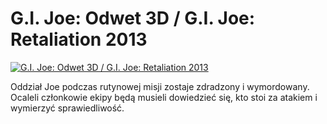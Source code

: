 G.I. Joe: Odwet 3D / G.I. Joe: Retaliation 2013 
=============
[![G.I. Joe: Odwet 3D / G.I. Joe: Retaliation 2013 ](http://vidos.pl/images/player.gif)](http://vidos.pl/g-i-joe-odwet-3d-g-i-joe-retaliation-2013)

 Oddział Joe podczas rutynowej misji zostaje zdradzony i wymordowany. Ocaleli członkowie ekipy będą musieli dowiedzieć się, kto stoi za atakiem i wymierzyć sprawiedliwość.

